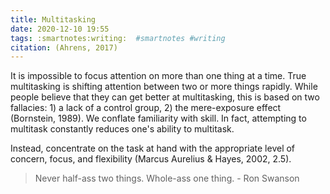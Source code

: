 ```yaml
---
title: Multitasking
date: 2020-12-10 19:55
tags: :smartnotes:writing:  #smartnotes #writing
citation: (Ahrens, 2017)
---
```


It is impossible to focus attention on more than one thing at a time. True multitasking is shifting attention between two or more things rapidly. While people believe that they can get better at multitasking, this is based on two fallacies: 1) a lack of a control group, 2) the mere-exposure effect (Bornstein, 1989). We conflate familiarity with skill. In fact, attempting to multitask constantly reduces one's ability to multitask. 


Instead, concentrate on the task at hand with the appropriate level of concern, focus, and flexibility (Marcus Aurelius & Hayes, 2002, 2.5). 

> Never half-ass two things. Whole-ass one thing. - Ron Swanson


